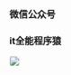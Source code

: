 <!-- 自定义留言页 -->

<h3 class="widget-hd"><strong>微信公众号</strong></h3>

### it全能程序猿

 <img style="border: 1px solid #eee; padding: 0; border-radius: 3px;" src="http://osausq2jb.bkt.clouddn.com/qrcode_for_gh_f8de8f2a2436_344.jpg">



<br/><br/><br/>


<!-- UY BEGIN -->
<!--
<div id="uyan_frame"></div>
<script type="text/javascript" src="http://v2.uyan.cc/code/uyan.js?uid=2137555"></script>
-->
<!-- UY END -->

<div class="text-center"
<!-- 代码1：放在页面需要展示的位置  -->
<!-- 如果您配置过sourceid，建议在div标签中配置sourceid、cid(分类id)，没有请忽略  -->
<div id="cyReward" role="cylabs" data-use="reward"></div>
<!-- 代码2：用来读取评论框配置，此代码需放置在代码1之后。 -->
<!-- 如果当前页面有评论框，代码2请勿放置在评论框代码之前。 -->
<!-- 如果页面同时使用多个实验室项目，以下代码只需要引入一次，只配置上面的div标签即可 -->
<script type="text/javascript" charset="utf-8" src="https://changyan.itc.cn/js/lib/jquery.js"></script>
<script type="text/javascript" charset="utf-8" src="https://changyan.sohu.com/js/changyan.labs.https.js?appid=cyt4MuLGq"></script>
</div>


<!--PC版-->
<div id="SOHUCS" sid="comment20170705"></div>
<script charset="utf-8" type="text/javascript" src="https://changyan.sohu.com/upload/changyan.js" ></script>
<script type="text/javascript">
window.changyan.api.config({
appid: 'cyt4MuLGq',
conf: 'prod_8287cf86c4ae41b3bae429adf7b76fde'
});
</script>




